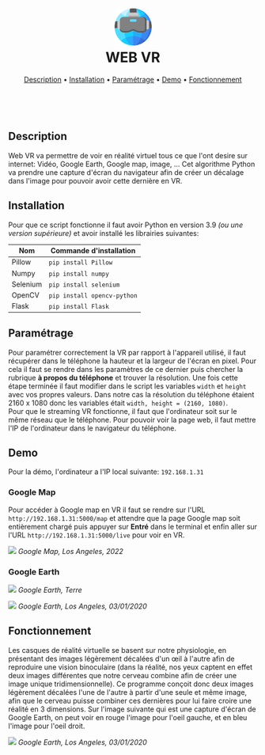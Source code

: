 <h1 align="center" >
    <img src="https://raw.githubusercontent.com/Game-K-Hack/VRweb/main/images/WebVR.png" width=75 />
    <br>
    WEB VR
</h1>

<p align="center">
  <a href="#Description">Description</a> •
  <a href="#Installation">Installation</a> •
  <a href="#Paramétrage">Paramétrage</a> •
  <a href="#Demo">Demo</a> •
  <a href="#Fonctionnement">Fonctionnement</a>
</p>

<br>
<br>
<br>

## Description

Web VR va permettre de voir en réalité virtuel tous ce que l'ont desire sur internet: Vidéo, Google Earth, Google map, image, ... Cet algorithme Python va prendre une capture d'écran du navigateur afin de créer un décalage dans l'image pour pouvoir avoir cette dernière en VR.

## Installation

Pour que ce script fonctionne il faut avoir Python en version 3.9 *(ou une version supérieure)* et avoir installé les librairies suivantes:

| Nom | Commande d'installation |
| ------ | ------ |
| Pillow | `pip install Pillow` |
| Numpy | `pip install numpy` |
| Selenium | `pip install selenium` |
| OpenCV | `pip install opencv-python` |
| Flask | `pip install Flask` |

## Paramétrage

Pour paramétrer correctement la VR par rapport à l'appareil utilisé, il faut récupérer dans le téléphone la hauteur et la largeur de l'écran en pixel. Pour cela il faut se rendre dans les paramètres de ce dernier puis chercher la rubrique **à propos du téléphone** et trouver la résolution. Une fois cette étape terminée il faut modifier dans le script les variables `width` et `height` avec vos propres valeurs. Dans notre cas la résolution du téléphone étaient 2160 x 1080 donc les variables était `width, height = (2160, 1080)`.
<br>
Pour que le streaming VR fonctionne, il faut que l'ordinateur soit sur le même réseau que le téléphone. Pour pouvoir voir la page web, il faut mettre l'IP de l'ordinateur dans le navigateur du téléphone.

## Demo

Pour la démo, l'ordinateur a l'IP local suivante: `192.168.1.31`

### Google Map

Pour accéder à Google map en VR il faut se rendre sur l'URL `http://192.168.1.31:5000/map` et attendre que la page Google map soit entièrement chargé puis appuyer sur **Entré** dans le terminal et enfin aller sur l'URL `http://192.168.1.31:5000/live` pour voir en VR.

![](https://raw.githubusercontent.com/Game-K-Hack/VRweb/main/images/Clipboard01.png)
*Google Map, Los Angeles, 2022*

### Google Earth

![](https://raw.githubusercontent.com/Game-K-Hack/VRweb/main/images/Clipboard02.png)
*Google Earth, Terre*

![](https://raw.githubusercontent.com/Game-K-Hack/VRweb/main/images/Clipboard03.png)
*Google Earth, Los Angeles, 03/01/2020*

## Fonctionnement

Les casques de réalité virtuelle se basent sur notre physiologie, en présentant des images légèrement décalées d'un œil à l'autre afin de reproduire une vision binoculaire (dans la réalité, nos yeux captent en effet deux images différentes que notre cerveau combine afin de créer une image unique tridimensionnelle). Ce programme conçoit donc deux images légèrement décalées l'une de l'autre à partir d'une seule et même image, afin que le cerveau puisse combiner ces dernières pour lui faire croire une réalité en 3 dimensions. Sur l'image suivante qui est une capture d'écran de Google Earth, on peut voir en rouge l'image pour l'oeil gauche, et en bleu l'image pour l'oeil droit.

![](https://raw.githubusercontent.com/Game-K-Hack/VRweb/main/images/screenshot.png)
*Google Earth, Los Angeles, 03/01/2020*
